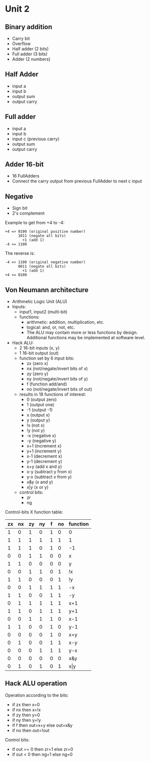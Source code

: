# Unit 2

## Binary addition

- Carry bit
- Overflow
- Half adder (2 bits)
- Full adder (3 bits)
- Adder (2 numbers)

## Half Adder

- input a
- input b
- output sum
- output carry

## Full adder

- input a
- input b
- input c (previous carry)
- output sum
- output carry

## Adder 16-bit

- 16 FullAdders
- Connect the carry output from previous FullAdder to next c input

## Negative

- Sign bit
- 2's complement

Example to get from +4 to -4:

```
+4 => 0100 (original positive number)
      1011 (negate all bits)
        +1 (add 1)
-4 <= 1100
```

The reverse is:

```
-4 => 1100 (original negative number)
      0011 (negate all bits)
        +1 (add 1)
+4 <= 0100
```

## Von Neumann architecture

- Arithmetic Logic Unit (ALU)
- Inputs:
    - input1, input2 (multi-bit)
    - functions:
        - arithmetic: addition, multiplication, etc.
        - logical: and, or, not, etc.
        - The ALU may contain more or less functions by design. Additional functions may be implemented at software level.
- Hack ALU:
    - 2 16-bit inputs (x, y)
    - 1 16-bit output (out)
    - function set by 6 input bits:
        - zx (zero x)
        - nx (not/negate/invert bits of x)
        - zy (zero y)
        - ny (not/negate/invert bits of y)
        - f (function add/and)
        - no (not/negate/invert bits of out)
    - results in 18 functions of interest:
        - 0 (output zero)
        - 1 (output one)
        - -1 (output -1)
        - x (output x)
        - y (output y)
        - !x (not x)
        - !y (not y)
        - -x (negative x)
        - -y (negative y)
        - x+1 (increment x)
        - y+1 (increment y)
        - x-1 (decrement x)
        - y-1 (decrement y)
        - x+y (add x and y)
        - x-y (subtract y from x)
        - y-x (subtract x from y)
        - x&y (x and y)
        - x|y (x or y)
    - control bits:
        - zr
        - ng

Control-bits X function table:

zx | nx | zy | ny | f  | no | function
---|----|----|----|----|----|----------
1  | 0  | 1  | 0  | 1  | 0  | 0
1  | 1  | 1  | 1  | 1  | 1  | 1
1  | 1  | 1  | 0  | 1  | 0  | -1
0  | 0  | 1  | 1  | 0  | 0  | x
1  | 1  | 0  | 0  | 0  | 0  | y
0  | 0  | 1  | 1  | 0  | 1  | !x
1  | 1  | 0  | 0  | 0  | 1  | !y
0  | 0  | 1  | 1  | 1  | 1  | -x
1  | 1  | 0  | 0  | 1  | 1  | -y
0  | 1  | 1  | 1  | 1  | 1  | x+1
1  | 1  | 0  | 1  | 1  | 1  | y+1
0  | 0  | 1  | 1  | 1  | 0  | x-1
1  | 1  | 0  | 0  | 1  | 0  | y-1
0  | 0  | 0  | 0  | 1  | 0  | x+y
0  | 1  | 0  | 0  | 1  | 1  | x-y
0  | 0  | 0  | 1  | 1  | 1  | y-x
0  | 0  | 0  | 0  | 0  | 0  | x&y
0  | 1  | 0  | 1  | 0  | 1  | x\|y

## Hack ALU operation

Operation according to the bits:

- if zx then x=0
- if nx then x=!x
- if zy then y=0
- if ny then y=!y
- if f then out=x+y else out=x&y
- if no then out=!out

Control bits:

- if out == 0 then zr=1 else zr=0
- if out < 0 then ng=1 else ng=0
